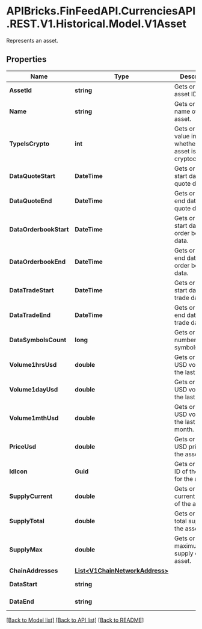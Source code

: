# APIBricks.FinFeedAPI.CurrenciesAPI.REST.V1.Historical.Model.V1Asset
Represents an asset.

## Properties

Name | Type | Description | Notes
------------ | ------------- | ------------- | -------------
**AssetId** | **string** | Gets or sets the asset ID. | [optional] 
**Name** | **string** | Gets or sets the name of the asset. | [optional] 
**TypeIsCrypto** | **int** | Gets or sets a value indicating whether the asset is a cryptocurrency. | [optional] 
**DataQuoteStart** | **DateTime** | Gets or sets the start date of quote data. | [optional] 
**DataQuoteEnd** | **DateTime** | Gets or sets the end date of quote data. | [optional] 
**DataOrderbookStart** | **DateTime** | Gets or sets the start date of order book data. | [optional] 
**DataOrderbookEnd** | **DateTime** | Gets or sets the end date of order book data. | [optional] 
**DataTradeStart** | **DateTime** | Gets or sets the start date of trade data. | [optional] 
**DataTradeEnd** | **DateTime** | Gets or sets the end date of trade data. | [optional] 
**DataSymbolsCount** | **long** | Gets or sets the number of symbols. | [optional] 
**Volume1hrsUsd** | **double** | Gets or sets the USD volume in the last 1 hour. | [optional] 
**Volume1dayUsd** | **double** | Gets or sets the USD volume in the last 1 day. | [optional] 
**Volume1mthUsd** | **double** | Gets or sets the USD volume in the last 1 month. | [optional] 
**PriceUsd** | **double** | Gets or sets the USD price of the asset. | [optional] 
**IdIcon** | **Guid** | Gets or sets the ID of the icon for the asset. | [optional] 
**SupplyCurrent** | **double** | Gets or sets the current supply of the asset. | [optional] 
**SupplyTotal** | **double** | Gets or sets the total supply of the asset. | [optional] 
**SupplyMax** | **double** | Gets or sets the maximum supply of the asset. | [optional] 
**ChainAddresses** | [**List&lt;V1ChainNetworkAddress&gt;**](V1ChainNetworkAddress.md) |  | [optional] 
**DataStart** | **string** |  | [optional] [readonly] 
**DataEnd** | **string** |  | [optional] [readonly] 

[[Back to Model list]](../../README.md#documentation-for-models) [[Back to API list]](../../README.md#documentation-for-api-endpoints) [[Back to README]](../../README.md)

